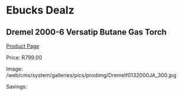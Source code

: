 
# Ebucks Dealz
## Dremel 2000-6 Versatip Butane Gas Torch
[Product Page](https://www.ebucks.com/web/shop/productSelected.do?prodId=145277231&catId=370101825)

Price: R799.00

Image: /web/cms/system/galleries/pics/prodimg/Dremelf0132000JA_300.jpg

Savings: 


	